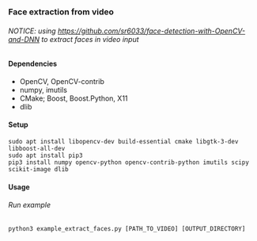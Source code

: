 ### Face extraction from video

###### NOTICE: using https://github.com/sr6033/face-detection-with-OpenCV-and-DNN to extract faces in video input
#### Dependencies
* OpenCV, OpenCV-contrib
* numpy, imutils
* CMake; Boost, Boost.Python, X11
* dlib
#### Setup
	sudo apt install libopencv-dev build-essential cmake libgtk-3-dev libboost-all-dev
	sudo apt install pip3
	pip3 install numpy opencv-python opencv-contrib-python imutils scipy scikit-image dlib
	

#### Usage
###### Run example
	python3 example_extract_faces.py [PATH_TO_VIDEO] [OUTPUT_DIRECTORY]
